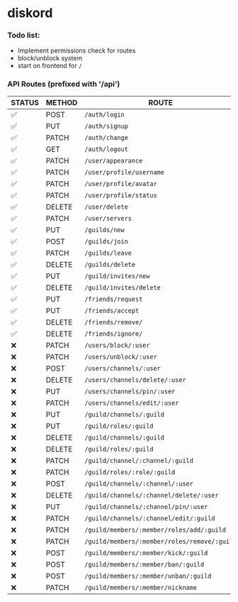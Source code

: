 # diskord

### Todo list:

-   Implement permissions check for routes
-   block/unblock system
-   start on frontend for `/`

### API Routes (prefixed with '/api')

| STATUS | METHOD | ROUTE                                        |
| ------ | ------ | -------------------------------------------- |
| ✅     | POST   | `/auth/login `                               |
| ✅     | PUT    | `/auth/signup `                              |
| ✅     | PATCH  | `/auth/change `                              |
| ✅     | GET    | `/auth/logout `                              |
| ✅     | PATCH  | `/user/appearance `                          |
| ✅     | PATCH  | `/user/profile/username `                    |
| ✅     | PATCH  | `/user/profile/avatar `                      |
| ✅     | PATCH  | `/user/profile/status `                      |
| ✅     | DELETE | `/user/delete `                              |
| ✅     | PATCH  | `/user/servers `                             |
| ✅     | PUT    | `/guilds/new `                               |
| ✅     | POST   | `/guilds/join `                              |
| ✅     | PATCH  | `/guilds/leave `                             |
| ✅     | DELETE | `/guilds/delete `                            |
| ✅     | PUT    | `/guild/invites/new `                        |
| ✅     | DELETE | `/guild/invites/delete `                     |
| ✅     | PUT    | `/friends/request `                          |
| ✅     | PUT    | `/friends/accept `                           |
| ✅     | DELETE | `/friends/remove/ `                          |
| ✅     | DELETE | `/friends/ignore/ `                          |
| ❌     | PATCH  | `/users/block/:user `                        |
| ❌     | PATCH  | `/users/unblock/:user `                      |
| ❌     | POST   | `/users/channels/:user `                     |
| ❌     | DELETE | `/users/channels/delete/:user `              |
| ❌     | PUT    | `/users/channels/pin/:user `                 |
| ❌     | PATCH  | `/users/channels/edit/:user `                |
| ❌     | PUT    | `/guild/channels/:guild `                    |
| ❌     | PUT    | `/guild/roles/:guild `                       |
| ❌     | DELETE | `/guild/channels/:guild `                    |
| ❌     | DELETE | `/guild/roles/:guild `                       |
| ❌     | PATCH  | `/guild/channel/:channel/:guild `            |
| ❌     | PATCH  | `/guild/roles/:role/:guild `                 |
| ❌     | POST   | `/guild/channels/:channel/:user `            |
| ❌     | DELETE | `/guild/channels/:channel/delete/:user `     |
| ❌     | PUT    | `/guild/channels/:channel/pin/:user `        |
| ❌     | PATCH  | `/guild/channels/:channel/edit/:guild `      |
| ❌     | PATCH  | `/guild/members/:member/roles/add/:guild `   |
| ❌     | PATCH  | `/guild/members/:member/roles/remove/:guild` |
| ❌     | POST   | `/guild/members/:member/kick/:guild `        |
| ❌     | POST   | `/guild/members/:member/ban/:guild `         |
| ❌     | POST   | `/guild/members/:member/unban/:guild `       |
| ❌     | PATCH  | `/guild/members/:member/nickname `           |
